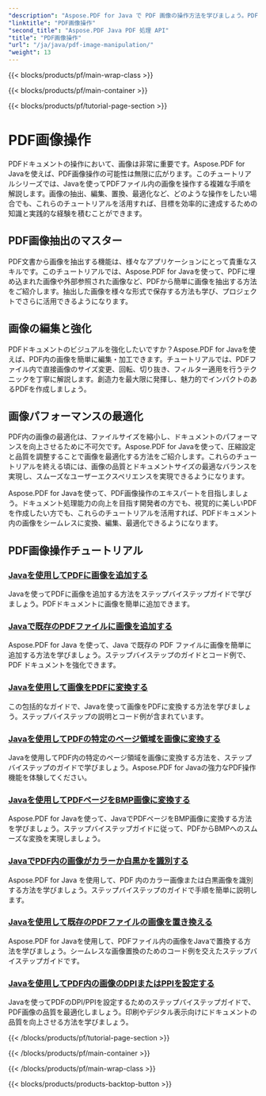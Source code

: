 ```yaml
---
"description": "Aspose.PDF for Java で PDF 画像の操作方法を学びましょう。PDF ドキュメント内の画像を簡単に変換、編集、最適化できます。"
"linktitle": "PDF画像操作"
"second_title": "Aspose.PDF Java PDF 処理 API"
"title": "PDF画像操作"
"url": "/ja/java/pdf-image-manipulation/"
"weight": 13
---
```


{{< blocks/products/pf/main-wrap-class >}}

{{< blocks/products/pf/main-container >}}

{{< blocks/products/pf/tutorial-page-section >}}

# PDF画像操作


PDFドキュメントの操作において、画像は非常に重要です。Aspose.PDF for Javaを使えば、PDF画像操作の可能性は無限に広がります。このチュートリアルシリーズでは、Javaを使ってPDFファイル内の画像を操作する複雑な手順を解説します。画像の抽出、編集、置換、最適化など、どのような操作をしたい場合でも、これらのチュートリアルを活用すれば、目標を効率的に達成するための知識と実践的な経験を積むことができます。

## PDF画像抽出のマスター

PDF文書から画像を抽出する機能は、様々なアプリケーションにとって貴重なスキルです。このチュートリアルでは、Aspose.PDF for Javaを使って、PDFに埋め込まれた画像や外部参照された画像など、PDFから簡単に画像を抽出する方法をご紹介します。抽出した画像を様々な形式で保存する方法も学び、プロジェクトでさらに活用できるようになります。

## 画像の編集と強化

PDFドキュメントのビジュアルを強化したいですか？Aspose.PDF for Javaを使えば、PDF内の画像を簡単に編集・加工できます。チュートリアルでは、PDFファイル内で直接画像のサイズ変更、回転、切り抜き、フィルター適用を行うテクニックを丁寧に解説します。創造力を最大限に発揮し、魅力的でインパクトのあるPDFを作成しましょう。

## 画像パフォーマンスの最適化

PDF内の画像の最適化は、ファイルサイズを縮小し、ドキュメントのパフォーマンスを向上させるために不可欠です。Aspose.PDF for Javaを使って、圧縮設定と品質を調整することで画像を最適化する方法をご紹介します。これらのチュートリアルを終える頃には、画像の品質とドキュメントサイズの最適なバランスを実現し、スムーズなユーザーエクスペリエンスを実現できるようになります。

Aspose.PDF for Javaを使って、PDF画像操作のエキスパートを目指しましょう。ドキュメント処理能力の向上を目指す開発者の方でも、視覚的に美しいPDFを作成したい方でも、これらのチュートリアルを活用すれば、PDFドキュメント内の画像をシームレスに変換、編集、最適化できるようになります。

## PDF画像操作チュートリアル
### [Javaを使用してPDFに画像を追加する](./add-image-to-pdf-using-java/)
Javaを使ってPDFに画像を追加する方法をステップバイステップガイドで学びましょう。PDFドキュメントに画像を簡単に追加できます。
### [Javaで既存のPDFファイルに画像を追加する](./add-image-to-an-existing-pdf-file-in-java/)
Aspose.PDF for Java を使って、Java で既存の PDF ファイルに画像を簡単に追加する方法を学びましょう。ステップバイステップのガイドとコード例で、PDF ドキュメントを強化できます。
### [Javaを使用して画像をPDFに変換する](./convert-an-image-to-pdf-using-java/)
この包括的なガイドで、Javaを使って画像をPDFに変換する方法を学びましょう。ステップバイステップの説明とコード例が含まれています。
### [Javaを使用してPDFの特定のページ領域を画像に変換する](./convert-particular-page-region-to-image-in-pdf-using-java/)
Javaを使用してPDF内の特定のページ領域を画像に変換する方法を、ステップバイステップのガイドで学びましょう。Aspose.PDF for Javaの強力なPDF操作機能を体験してください。
### [Javaを使用してPDFページをBMP画像に変換する](./convert-pdf-pages-to-bmp-image-using-java/)
Aspose.PDF for Javaを使って、JavaでPDFページをBMP画像に変換する方法を学びましょう。ステップバイステップガイドに従って、PDFからBMPへのスムーズな変換を実現しましょう。
### [JavaでPDF内の画像がカラーか白黒かを識別する](./identify-if-image-inside-pdf-is-colored-or-black-and-white-in-java/)
Aspose.PDF for Java を使用して、PDF 内のカラー画像または白黒画像を識別する方法を学びましょう。ステップバイステップのガイドで手順を簡単に説明します。
### [Javaを使用して既存のPDFファイルの画像を置き換える](./replace-image-in-existing-pdf-file-using-java/)
Aspose.PDF for Javaを使用して、PDFファイル内の画像をJavaで置換する方法を学びましょう。シームレスな画像置換のためのコード例を交えたステップバイステップガイドです。
### [Javaを使用してPDF内の画像のDPIまたはPPIを設定する](./setting-dpi-or-ppi-of-images-in-pdf-using-java/)
Javaを使ってPDFのDPI/PPIを設定するためのステップバイステップガイドで、PDF画像の品質を最適化しましょう。印刷やデジタル表示向けにドキュメントの品質を向上させる方法を学びましょう。

{{< /blocks/products/pf/tutorial-page-section >}}

{{< /blocks/products/pf/main-container >}}

{{< /blocks/products/pf/main-wrap-class >}}

{{< blocks/products/products-backtop-button >}}